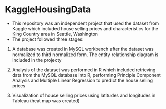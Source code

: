 # KaggleHousingData

- This repository was an independent project that used the dataset from Kaggle which included house selling prices and characteristics for the King Country area in Seattle, Washington
- The project followed three stages:

1. A database was created in MySQL workbench after the dataset was normalized to third normalized form. The entity relationship diagram is included in the projecty

2. Analysis of the dataset was performed in R which included retrieving data from the MySQL database into R, performing Principle Component Analysis 
and Multiple Linear Regression to predict the house selling prices 

3. Visualization of house selling prices using latitudes and longitudes in Tableau (heat map was created)
